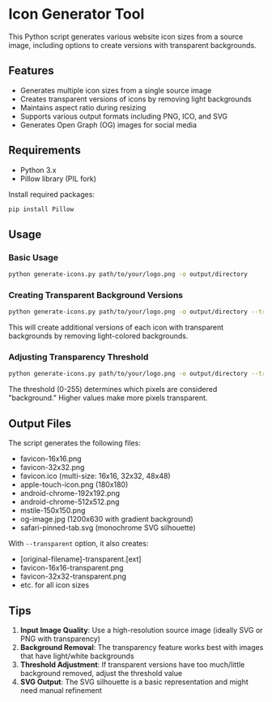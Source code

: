 # Icon Generator Tool

This Python script generates various website icon sizes from a source image, including options to create versions with transparent backgrounds.

## Features

-   Generates multiple icon sizes from a single source image
-   Creates transparent versions of icons by removing light backgrounds
-   Maintains aspect ratio during resizing
-   Supports various output formats including PNG, ICO, and SVG
-   Generates Open Graph (OG) images for social media

## Requirements

-   Python 3.x
-   Pillow library (PIL fork)

Install required packages:

```bash
pip install Pillow
```

## Usage

### Basic Usage

```bash
python generate-icons.py path/to/your/logo.png -o output/directory
```

### Creating Transparent Background Versions

```bash
python generate-icons.py path/to/your/logo.png -o output/directory --transparent
```

This will create additional versions of each icon with transparent backgrounds by removing light-colored backgrounds.

### Adjusting Transparency Threshold

```bash
python generate-icons.py path/to/your/logo.png -o output/directory --transparent --threshold 220
```

The threshold (0-255) determines which pixels are considered "background." Higher values make more pixels transparent.

## Output Files

The script generates the following files:

-   favicon-16x16.png
-   favicon-32x32.png
-   favicon.ico (multi-size: 16x16, 32x32, 48x48)
-   apple-touch-icon.png (180x180)
-   android-chrome-192x192.png
-   android-chrome-512x512.png
-   mstile-150x150.png
-   og-image.jpg (1200x630 with gradient background)
-   safari-pinned-tab.svg (monochrome SVG silhouette)

With `--transparent` option, it also creates:

-   [original-filename]-transparent.[ext]
-   favicon-16x16-transparent.png
-   favicon-32x32-transparent.png
-   etc. for all icon sizes

## Tips

1. **Input Image Quality**: Use a high-resolution source image (ideally SVG or PNG with transparency)
2. **Background Removal**: The transparency feature works best with images that have light/white backgrounds
3. **Threshold Adjustment**: If transparent versions have too much/little background removed, adjust the threshold value
4. **SVG Output**: The SVG silhouette is a basic representation and might need manual refinement
